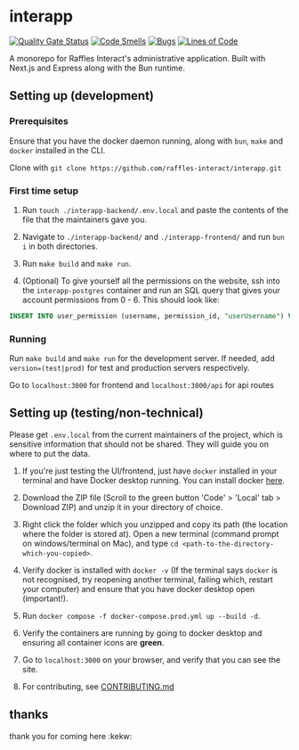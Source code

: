 # interapp

[![Quality Gate Status](https://sonarcloud.io/api/project_badges/measure?project=raffles-interact_interapp&metric=alert_status)](https://sonarcloud.io/summary/new_code?id=raffles-interact_interapp)
[![Code Smells](https://sonarcloud.io/api/project_badges/measure?project=raffles-interact_interapp&metric=code_smells)](https://sonarcloud.io/summary/new_code?id=raffles-interact_interapp)
[![Bugs](https://sonarcloud.io/api/project_badges/measure?project=raffles-interact_interapp&metric=bugs)](https://sonarcloud.io/summary/new_code?id=raffles-interact_interapp)
[![Lines of Code](https://sonarcloud.io/api/project_badges/measure?project=raffles-interact_interapp&metric=ncloc)](https://sonarcloud.io/summary/new_code?id=raffles-interact_interapp)

A monorepo for Raffles Interact's administrative application. Built with Next.js and Express along with the Bun runtime.

## Setting up (development)

### Prerequisites 

Ensure that you have the docker daemon running, along with ``bun``, ``make`` and ``docker`` installed in the CLI. 

Clone with ``git clone https://github.com/raffles-interact/interapp.git``

### First time setup

1. Run ``touch ./interapp-backend/.env.local`` and paste the contents of the file that the maintainers gave you. 

2. Navigate to ``./interapp-backend/`` and ``./interapp-frontend/`` and run ``bun i`` in both directories.

3. Run ``make build`` and ``make run``.

4. (Optional) To give yourself all the permissions on the website, ssh into the ``interapp-postgres`` container and run an SQL query that gives your account permissions from 0 - 6. This should look like:
```sql 
INSERT INTO user_permission (username, permission_id, "userUsername") VALUES (‘<username>’, 1, ‘<username>’), (‘<username>’, 2, ‘<username>’), (‘<username>’, 3, ‘<username>’), (‘<username>’, 4, ‘<username>’), (‘<username>’, 5, ‘<username>’), (‘<username>’, 6, ‘<username>’); 
```

### Running

Run ``make build`` and ``make run`` for the development server. If needed, add ``version=(test|prod)`` for test and production servers respectively.

Go to ``localhost:3000`` for frontend and ``localhost:3000/api`` for api routes

## Setting up (testing/non-technical)

Please get ``.env.local`` from the current maintainers of the project, which is sensitive information that should not be shared. They will guide you on where to put the data.

1. If you're just testing the UI/frontend, just have ``docker`` installed in your terminal and have Docker desktop running. You can install docker [here](https://docs.docker.com/engine/install/).

2. Download the ZIP file (Scroll to the green button 'Code' > 'Local' tab > Download ZIP) and unzip it in your directory of choice.

3. Right click the folder which you unzipped and copy its path (the location where the folder is stored at). Open a new terminal (command prompt on windows/terminal on Mac), and type ``cd <path-to-the-directory-which-you-copied>``.

4. Verify docker is installed with ``docker -v`` (If the terminal says ``docker`` is not recognised, try reopening another terminal, failing which, restart your computer) and ensure that you have docker desktop open (important!).

5. Run ``docker compose -f docker-compose.prod.yml up --build -d``.

6. Verify the containers are running by going to docker desktop and ensuring all container icons are **green**.

7. Go to ``localhost:3000`` on your browser, and verify that you can see the site.

8. For contributing, see [CONTRIBUTING.md](CONTRIBUTING.md#product-demo-guidelines)


## thanks
thank you for coming here :kekw:

